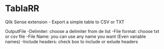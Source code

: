 # TablaRR
Qlik Sense extension - Export a simple table to CSV or TXT

OutputFile
-Delimiter: choose a delimiter from de list
-File format: choose txt or csv file
-File Name: you can use any name you want (Even variable names)
-Include headers: check box to include or exlude headers
